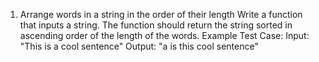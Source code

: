 1. Arrange words in a string in the order of their length
Write a function that inputs a string. The function should return the string sorted in
ascending order of the length of the words.
Example Test Case:
Input: "This is a cool sentence"
Output: "a is this cool sentence"


